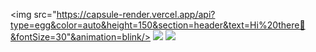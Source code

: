 <img src="https://capsule-render.vercel.app/api?type=egg&color=auto&height=150&section=header&text=Hi%20there👋&fontSize=30"&animation=blink/>
<img src="https://capsule-render.vercel.app/api?type=venom&color=auto&height=150&section=footer&text=Name📛%20:%20Yhw&fontSize=30" />
<img src="https://capsule-render.vercel.app/api?type=shark&color=auto&height=150&section=footer&text=🏫Yeungnam%20University,%20Department%20of%20Software%20Convergence,%202&fontSize=30" />

<!--
**siaewjojwafo/siaewjojwafo** is a ✨ _special_ ✨ repository because its `README.md` (this file) appears on your GitHub profile.

Here are some ideas to get you started:




- 🔭 I’m currently working on ...
- 🌱 I’m currently learning ... 
- 👯 I’m looking to collaborate on ...
- 🤔 I’m looking for help with ...
- 💬 Ask me about ...
- 📫 How to reach me: ...
- 😄 Pronouns: ...
- ⚡ Fun fact: ...
-->
